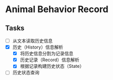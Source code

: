 # Animal Behavior Record

## Tasks
* [ ] 从文本读取历史信息
* [X] 历史（History）信息解析
  * [X] 将历史信息分割为记录信息
  * [X] 历史记录（Record）信息解析
  * [X] 根据记录构建历史状态（State）
* [ ] 历史状态查询
